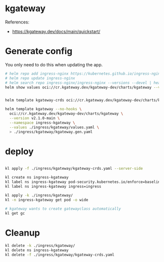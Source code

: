 
# kgateway

References:
- https://kgateway.dev/docs/main/quickstart/

# Generate config

You only need to do this when updating the app.

```bash
# helm repo add ingress-nginx https://kubernetes.github.io/ingress-nginx
# helm repo update ingress-nginx
# helm search repo ingress-nginx/ingress-nginx --versions --devel | head
helm show values oci://cr.kgateway.dev/kgateway-dev/charts/kgateway --version v2.1.0-main > ./ingress/kgateway/default-values.yaml
```

```bash

helm template kgateway-crds oci://cr.kgateway.dev/kgateway-dev/charts/kgateway-crds --version v2.1.0-main > ./ingress/kgateway/kgateway-crds.yaml

helm template kgateway --no-hooks \
  oci://cr.kgateway.dev/kgateway-dev/charts/kgateway \
  --version v2.1.0-main \
  --namespace ingress-kgateway \
  --values ./ingress/kgateway/values.yaml \
  > ./ingress/kgateway/kgateway.gen.yaml

```

# deploy

```bash

kl apply -f ./ingress/kgateway/kgateway-crds.yaml --server-side

kl create ns ingress-kgateway
kl label ns ingress-kgateway pod-security.kubernetes.io/enforce=baseline
kl label ns ingress-kgateway ingress=ingress

kl apply -k ./ingress/kgateway/
kl -n ingress-kgateway get pod -o wide

# kgateway wants to create gatewayclass automatically
kl get gc

```

# Cleanup

```bash
kl delete -k ./ingress/kgateway/
kl delete ns ingress-kgateway
kl delete -f ./ingress/kgateway/kgateway-crds.yaml
```
